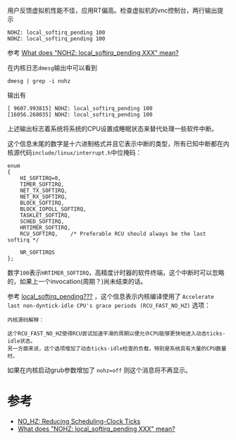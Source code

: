 用户反馈虚拟机性能不佳，应用RT偏高。检查虚拟机的vnc控制台，两行输出提示

```
NOHZ: local_softirq_pending 100
NOHZ: local_softirq_pending 100
```

参考 [What does "NOHZ: local_softirq_pending XXX" mean?](https://kb.plesk.com/en/119599)

在内核日志`dmesg`输出中可以看到

```
dmesg | grep -i nohz
```

输出有

```
[ 9607.993815] NOHZ: local_softirq_pending 100
[16056.268035] NOHZ: local_softirq_pending 100
```

上述输出标志着系统将系统的CPU设置成睡眠状态来替代处理一些软件中断。

这个信息末尾的数字是十六进制格式并且它表示中断的类型，所有已知中断都在内核源代码`include/linux/interrupt.h`中位掩码：

```
enum
{
    HI_SOFTIRQ=0,
    TIMER_SOFTIRQ,
    NET_TX_SOFTIRQ,
    NET_RX_SOFTIRQ,
    BLOCK_SOFTIRQ,
    BLOCK_IOPOLL_SOFTIRQ,
    TASKLET_SOFTIRQ,
    SCHED_SOFTIRQ,
    HRTIMER_SOFTIRQ,
    RCU_SOFTIRQ,    /* Preferable RCU should always be the last softirq */

    NR_SOFTIRQS
};
```

数字`100`表示`HRTIMER_SOFTIRQ`，高精度计时器的软件终端，这个中断时可以忽略的，如果上一个invocation(周期？)尚未结束的话。

参考 [local_softirq_pending???](https://bbs.archlinux.org/viewtopic.php?id=143460) ，这个信息表示内核编译使用了 `Accelerate last non-dyntick-idle CPU's grace periods (RCU_FAST_NO_HZ)` 选项：

```
内核源码解释：

这个RCU_FAST_NO_HZ使得RCU尝试加速平滑的周期以便允许CPU能够更快地进入动态ticks-idle状态。
另一方面来说，这个选项增加了动态ticks-idle检查的负载，特别是系统具有大量的CPU数量时。
```

如果在内核启动grub参数增加了 `nohz=off` 则这个消息将不再显示。

# 参考

* [NO_HZ: Reducing Scheduling-Clock Ticks](https://www.kernel.org/doc/Documentation/timers/NO_HZ.txt)
* [What does "NOHZ: local_softirq_pending XXX" mean?](https://kb.plesk.com/en/119599)